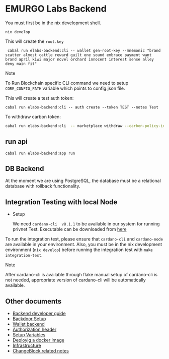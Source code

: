 # EMURGO Labs Backend

You must first be in the nix development shell.
```
nix develop
```

This will create the `root.key`
```
 cabal run elabs-backend:cli -- wallet gen-root-key --mnemonic "brand scatter almost cattle reward guilt one sound embrace payment want brand april kiwi major novel orchard innocent interest sense alley deny main fit"

```

>[!NOTE]
> To Run Blockchain specific CLI command we need to setup `CORE_CONFIG_PATH` variable which points to config.json file.

This will create a test auth token:
```
cabal run elabs-backend:cli -- auth create --token TEST --notes Test
```

To withdraw carbon token: 
```bash
cabal run elabs-backend:cli  -- marketplace withdraw --carbon-policy-id <carbon policy ID>  --carbon-token-name <carbon token name> --out-address <receiver address> --qty <amount to withdraw> --backdoor-key-path /path/to/backdoor.skey
```

## run api
```
cabal run elabs-backend:app run
```

## DB Backend
At the moment we are using PostgreSQL, the database must be a relational database
with rollback functionality.

## Integration Testing with local Node
 * Setup

    We need `cardano-cli  v8.1.1` to be available in our system for running privnet Test. Executable can be downloaded from [here](https://github.com/IntersectMBO/cardano-node/releases/download/8.1.1/cardano-node-8.1.1-linux.tar.gz)

To run the integration test, please ensure that `cardano-cli` and `cardano-node` are available in your environment. Also, you must be in the nix development environment (`nix develop`) before running the integration test with `make integration-test`.

> [!NOTE]
> After cardano-cli is available through flake manual setup of cardano-cli is not needed, appropriate version of cardano-cli will be automatically available.


## Other documents
- [Backend developer guide](docs/dev-guide.md)
- [Backdoor Setup](docs/backdoor.md)
- [Wallet backend](docs/wallet-backend.md)
- [Authorization header](docs/auth.md)
- [Setup Variables](docs/setup.md)
- [Deployig a docker image](docs/docker.md)
- [Infrastructure](docs/aws.md)
- [ChangeBlock related notes](docs/changeblock.md)